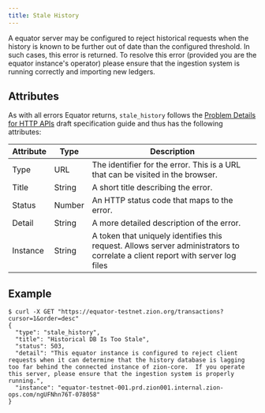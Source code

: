 ```yaml
---
title: Stale History
---
```


A equator server may be configured to reject historical requests when the history is known to be further out of date than the configured threshold.  In such cases, this error is returned.  To resolve this error (provided you are the equator instance's operator) please ensure that the ingestion system is running correctly and importing new ledgers.

## Attributes

As with all errors Equator returns, `stale_history` follows the [Problem Details for HTTP APIs](https://tools.ietf.org/html/draft-ietf-appsawg-http-problem-00) draft specification guide and thus has the following attributes:

| Attribute | Type   | Description                                                                                                                     |
| --------- | ----   | ------------------------------------------------------------------------------------------------------------------------------- |
| Type      | URL    | The identifier for the error.  This is a URL that can be visited in the browser.                                                |
| Title     | String | A short title describing the error.                                                                                             |
| Status    | Number | An HTTP status code that maps to the error.                                                                                     |
| Detail    | String | A more detailed description of the error.                                                                                       |
| Instance  | String | A token that uniquely identifies this request. Allows server administrators to correlate a client report with server log files  |

## Example

```shell
$ curl -X GET "https://equator-testnet.zion.org/transactions?cursor=1&order=desc"
{
  "type": "stale_history",
  "title": "Historical DB Is Too Stale",
  "status": 503,
  "detail": "This equator instance is configured to reject client requests when it can determine that the history database is lagging too far behind the connected instance of zion-core.  If you operate this server, please ensure that the ingestion system is properly running.",
  "instance": "equator-testnet-001.prd.zion001.internal.zion-ops.com/ngUFNhn76T-078058"
}
```
